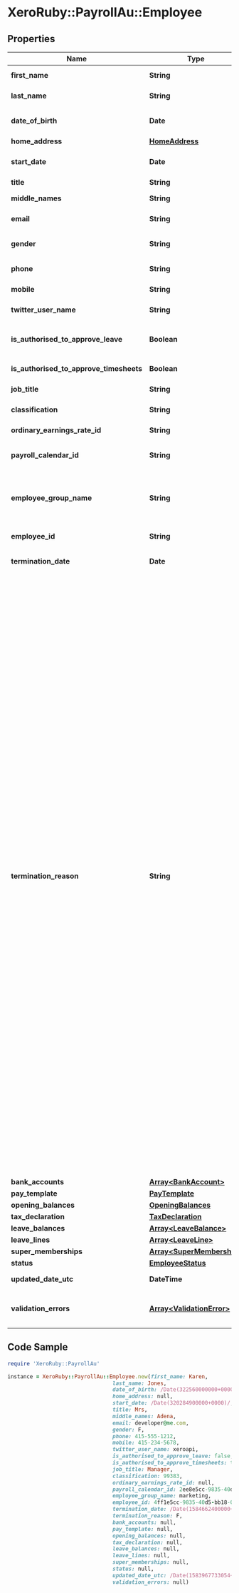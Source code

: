 # XeroRuby::PayrollAu::Employee

## Properties

Name | Type | Description | Notes
------------ | ------------- | ------------- | -------------
**first_name** | **String** | First name of employee | 
**last_name** | **String** | Last name of employee | 
**date_of_birth** | **Date** | Date of birth of the employee (YYYY-MM-DD) | 
**home_address** | [**HomeAddress**](HomeAddress.md) |  | [optional] 
**start_date** | **Date** | Start date for an employee (YYYY-MM-DD) | [optional] 
**title** | **String** | Title of the employee | [optional] 
**middle_names** | **String** | Middle name(s) of the employee | [optional] 
**email** | **String** | The email address for the employee | [optional] 
**gender** | **String** | The employee’s gender. See Employee Gender | [optional] 
**phone** | **String** | Employee phone number | [optional] 
**mobile** | **String** | Employee mobile number | [optional] 
**twitter_user_name** | **String** | Employee’s twitter name | [optional] 
**is_authorised_to_approve_leave** | **Boolean** | Authorised to approve other employees&#39; leave requests | [optional] 
**is_authorised_to_approve_timesheets** | **Boolean** | Authorised to approve timesheets | [optional] 
**job_title** | **String** | JobTitle of the employee | [optional] 
**classification** | **String** | Employees classification | [optional] 
**ordinary_earnings_rate_id** | **String** | Xero unique identifier for earnings rate | [optional] 
**payroll_calendar_id** | **String** | Xero unique identifier for payroll calendar for the employee | [optional] 
**employee_group_name** | **String** | The Employee Group allows you to report on payroll expenses and liabilities for each group of employees | [optional] 
**employee_id** | **String** | Xero unique identifier for an Employee | [optional] 
**termination_date** | **Date** | Employee Termination Date (YYYY-MM-DD) | [optional] 
**termination_reason** | **String** | * &#x60;V&#x60; Voluntary cessation - An employee resignation, retirement, domestic or pressing necessity or abandonment of employment * &#x60;I&#x60; Ill health - An employee resignation due to medical condition that prevents the continuation of employment, such as for illness, ill-health, medical unfitness or total permanent disability * &#x60;D&#x60; Deceased - The death of an employee * &#x60;R&#x60; Redundancy - An employer-initiated termination of employment due to a genuine redundancy or approved early retirement scheme * &#x60;F&#x60; Dismissal - An employer-initiated termination of employment due to dismissal, inability to perform the required work, misconduct or inefficiency * &#x60;C&#x60; Contract cessation - The natural conclusion of a limited employment relationship due to contract/engagement duration or task completion, seasonal work completion, or to cease casuals that are no longer required * &#x60;T&#x60; Transfer - The administrative arrangements performed to transfer employees across payroll systems, move them temporarily to another employer (machinery of government for public servants), transfer of business, move them to outsourcing arrangements or other such technical activities.  | [optional] 
**bank_accounts** | [**Array&lt;BankAccount&gt;**](BankAccount.md) |  | [optional] 
**pay_template** | [**PayTemplate**](PayTemplate.md) |  | [optional] 
**opening_balances** | [**OpeningBalances**](OpeningBalances.md) |  | [optional] 
**tax_declaration** | [**TaxDeclaration**](TaxDeclaration.md) |  | [optional] 
**leave_balances** | [**Array&lt;LeaveBalance&gt;**](LeaveBalance.md) |  | [optional] 
**leave_lines** | [**Array&lt;LeaveLine&gt;**](LeaveLine.md) |  | [optional] 
**super_memberships** | [**Array&lt;SuperMembership&gt;**](SuperMembership.md) |  | [optional] 
**status** | [**EmployeeStatus**](EmployeeStatus.md) |  | [optional] 
**updated_date_utc** | **DateTime** | Last modified timestamp | [optional] 
**validation_errors** | [**Array&lt;ValidationError&gt;**](ValidationError.md) | Displays array of validation error messages from the API | [optional] 

## Code Sample

```ruby
require 'XeroRuby::PayrollAu'

instance = XeroRuby::PayrollAu::Employee.new(first_name: Karen,
                                 last_name: Jones,
                                 date_of_birth: /Date(322560000000+0000)/,
                                 home_address: null,
                                 start_date: /Date(320284900000+0000)/,
                                 title: Mrs,
                                 middle_names: Adena,
                                 email: developer@me.com,
                                 gender: F,
                                 phone: 415-555-1212,
                                 mobile: 415-234-5678,
                                 twitter_user_name: xeroapi,
                                 is_authorised_to_approve_leave: false,
                                 is_authorised_to_approve_timesheets: true,
                                 job_title: Manager,
                                 classification: 99383,
                                 ordinary_earnings_rate_id: null,
                                 payroll_calendar_id: 2ee8e5cc-9835-40d5-bb18-09fdb118db9c,
                                 employee_group_name: marketing,
                                 employee_id: 4ff1e5cc-9835-40d5-bb18-09fdb118db9c,
                                 termination_date: /Date(1584662400000+0000)/,
                                 termination_reason: F,
                                 bank_accounts: null,
                                 pay_template: null,
                                 opening_balances: null,
                                 tax_declaration: null,
                                 leave_balances: null,
                                 leave_lines: null,
                                 super_memberships: null,
                                 status: null,
                                 updated_date_utc: /Date(1583967733054+0000)/,
                                 validation_errors: null)
```


